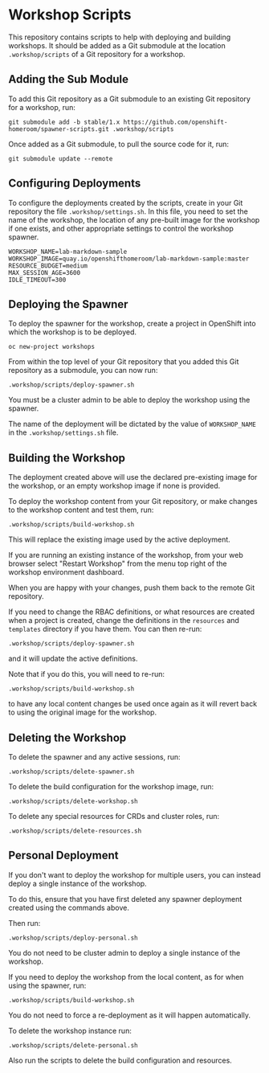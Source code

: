 Workshop Scripts
================

This repository contains scripts to help with deploying and building workshops. It should be added as a Git submodule at the location ``.workshop/scripts`` of a Git repository for a workshop.

Adding the Sub Module
---------------------

To add this Git repository as a Git submodule to an existing Git repository for a workshop, run:

```
git submodule add -b stable/1.x https://github.com/openshift-homeroom/spawner-scripts.git .workshop/scripts
```

Once added as a Git submodule, to pull the source code for it, run:

```
git submodule update --remote
```

Configuring Deployments
-----------------------

To configure the deployments created by the scripts, create in your Git repository the file ``.workshop/settings.sh``. In this file, you need to set the name of the workshop, the location of any pre-built image for the workshop if one exists, and other appropriate settings to control the workshop spawner.

```
WORKSHOP_NAME=lab-markdown-sample
WORKSHOP_IMAGE=quay.io/openshifthomeroom/lab-markdown-sample:master
RESOURCE_BUDGET=medium
MAX_SESSION_AGE=3600
IDLE_TIMEOUT=300
```

Deploying the Spawner
----------------------

To deploy the spawner for the workshop, create a project in OpenShift into which the workshop is to be deployed.

```
oc new-project workshops
```

From within the top level of your Git repository that you added this Git repository as a submodule, you can now run:

```
.workshop/scripts/deploy-spawner.sh
```

You must be a cluster admin to be able to deploy the workshop using the spawner.

The name of the deployment will be dictated by the value of ``WORKSHOP_NAME`` in the ``.workshop/settings.sh`` file.

Building the Workshop
---------------------

The deployment created above will use the declared pre-existing image for the workshop, or an empty workshop image if none is provided.

To deploy the workshop content from your Git repository, or make changes to the workshop content and test them, run:

```
.workshop/scripts/build-workshop.sh
```

This will replace the existing image used by the active deployment.

If you are running an existing instance of the workshop, from your web browser select "Restart Workshop" from the menu top right of the workshop environment dashboard.

When you are happy with your changes, push them back to the remote Git repository.

If you need to change the RBAC definitions, or what resources are created when a project is created, change the definitions in the ``resources`` and ``templates`` directory if you have them. You can then re-run:

```
.workshop/scripts/deploy-spawner.sh
```

and it will update the active definitions.

Note that if you do this, you will need to re-run:

```
.workshop/scripts/build-workshop.sh
```

to have any local content changes be used once again as it will revert back to using the original image for the workshop.

Deleting the Workshop
---------------------

To delete the spawner and any active sessions, run:

```
.workshop/scripts/delete-spawner.sh
```

To delete the build configuration for the workshop image, run:

```
.workshop/scripts/delete-workshop.sh
```

To delete any special resources for CRDs and cluster roles, run:

```
.workshop/scripts/delete-resources.sh
```

Personal Deployment
-------------------

If you don't want to deploy the workshop for multiple users, you can instead deploy a single instance of the workshop.

To do this, ensure that you have first deleted any spawner deployment created using the commands above.

Then run:

```
.workshop/scripts/deploy-personal.sh
```

You do not need to be cluster admin to deploy a single instance of the workshop.

If you need to deploy the workshop from the local content, as for when using the spawner, run:

```
.workshop/scripts/build-workshop.sh
```

You do not need to force a re-deployment as it will happen automatically.

To delete the workshop instance run:

```
.workshop/scripts/delete-personal.sh
```

Also run the scripts to delete the build configuration and resources.
